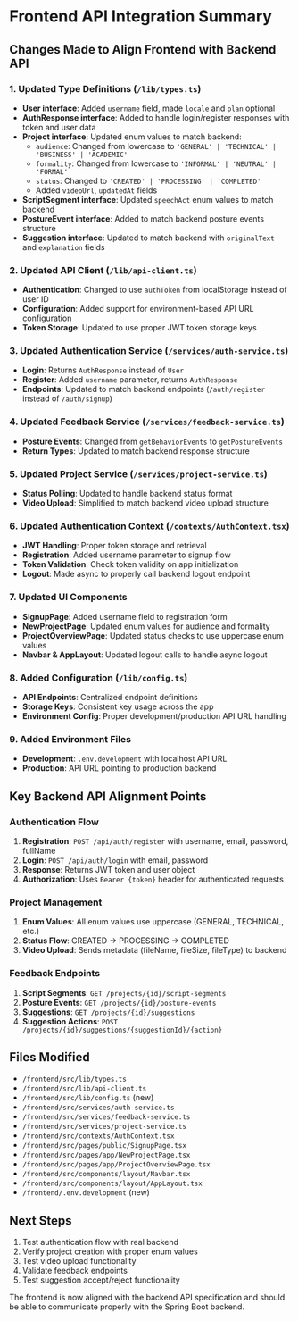 # Frontend API Integration Summary

## Changes Made to Align Frontend with Backend API

### 1. Updated Type Definitions (`/lib/types.ts`)
- **User interface**: Added `username` field, made `locale` and `plan` optional
- **AuthResponse interface**: Added to handle login/register responses with token and user data
- **Project interface**: Updated enum values to match backend:
  - `audience`: Changed from lowercase to `'GENERAL' | 'TECHNICAL' | 'BUSINESS' | 'ACADEMIC'`
  - `formality`: Changed from lowercase to `'INFORMAL' | 'NEUTRAL' | 'FORMAL'`
  - `status`: Changed to `'CREATED' | 'PROCESSING' | 'COMPLETED'`
  - Added `videoUrl`, `updatedAt` fields
- **ScriptSegment interface**: Updated `speechAct` enum values to match backend
- **PostureEvent interface**: Added to match backend posture events structure
- **Suggestion interface**: Updated to match backend with `originalText` and `explanation` fields

### 2. Updated API Client (`/lib/api-client.ts`)
- **Authentication**: Changed to use `authToken` from localStorage instead of user ID
- **Configuration**: Added support for environment-based API URL configuration
- **Token Storage**: Updated to use proper JWT token storage keys

### 3. Updated Authentication Service (`/services/auth-service.ts`)
- **Login**: Returns `AuthResponse` instead of `User`
- **Register**: Added `username` parameter, returns `AuthResponse`
- **Endpoints**: Updated to match backend endpoints (`/auth/register` instead of `/auth/signup`)

### 4. Updated Feedback Service (`/services/feedback-service.ts`)
- **Posture Events**: Changed from `getBehaviorEvents` to `getPostureEvents`
- **Return Types**: Updated to match backend response structure

### 5. Updated Project Service (`/services/project-service.ts`)
- **Status Polling**: Updated to handle backend status format
- **Video Upload**: Simplified to match backend video upload structure

### 6. Updated Authentication Context (`/contexts/AuthContext.tsx`)
- **JWT Handling**: Proper token storage and retrieval
- **Registration**: Added username parameter to signup flow
- **Token Validation**: Check token validity on app initialization
- **Logout**: Made async to properly call backend logout endpoint

### 7. Updated UI Components
- **SignupPage**: Added username field to registration form
- **NewProjectPage**: Updated enum values for audience and formality
- **ProjectOverviewPage**: Updated status checks to use uppercase enum values
- **Navbar & AppLayout**: Updated logout calls to handle async logout

### 8. Added Configuration (`/lib/config.ts`)
- **API Endpoints**: Centralized endpoint definitions
- **Storage Keys**: Consistent key usage across the app
- **Environment Config**: Proper development/production API URL handling

### 9. Added Environment Files
- **Development**: `.env.development` with localhost API URL
- **Production**: API URL pointing to production backend

## Key Backend API Alignment Points

### Authentication Flow
1. **Registration**: `POST /api/auth/register` with username, email, password, fullName
2. **Login**: `POST /api/auth/login` with email, password
3. **Response**: Returns JWT token and user object
4. **Authorization**: Uses `Bearer {token}` header for authenticated requests

### Project Management
1. **Enum Values**: All enum values use uppercase (GENERAL, TECHNICAL, etc.)
2. **Status Flow**: CREATED → PROCESSING → COMPLETED
3. **Video Upload**: Sends metadata (fileName, fileSize, fileType) to backend

### Feedback Endpoints
1. **Script Segments**: `GET /projects/{id}/script-segments`
2. **Posture Events**: `GET /projects/{id}/posture-events`
3. **Suggestions**: `GET /projects/{id}/suggestions`
4. **Suggestion Actions**: `POST /projects/{id}/suggestions/{suggestionId}/{action}`

## Files Modified
- `/frontend/src/lib/types.ts`
- `/frontend/src/lib/api-client.ts`
- `/frontend/src/lib/config.ts` (new)
- `/frontend/src/services/auth-service.ts`
- `/frontend/src/services/feedback-service.ts`
- `/frontend/src/services/project-service.ts`
- `/frontend/src/contexts/AuthContext.tsx`
- `/frontend/src/pages/public/SignupPage.tsx`
- `/frontend/src/pages/app/NewProjectPage.tsx`
- `/frontend/src/pages/app/ProjectOverviewPage.tsx`
- `/frontend/src/components/layout/Navbar.tsx`
- `/frontend/src/components/layout/AppLayout.tsx`
- `/frontend/.env.development` (new)

## Next Steps
1. Test authentication flow with real backend
2. Verify project creation with proper enum values
3. Test video upload functionality
4. Validate feedback endpoints
5. Test suggestion accept/reject functionality

The frontend is now aligned with the backend API specification and should be able to communicate properly with the Spring Boot backend.
